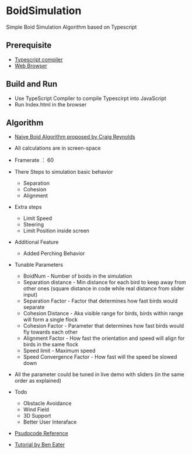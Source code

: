 # BoidSimulation
Simple Boid Simulation Algorithm based on Typescript

## Prerequisite

* [Typescript compiler](https://www.typescriptlang.org)
* [Web Browser](https://www.microsoft.com/en-us/edge?r=1)

## Build and Run
- Use TypeScript Compiler to compile Typescirpt into JavaScript
- Run Index.html in the browser

## Algorithm
- [Naive Boid Algorithm proposed by Craig Reynolds](http://www.red3d.com/cwr/boids/)

- All calculations are in screen-space
- Framerate ： 60

- There Steps to simulation basic behavior
  - Separation
  - Cohesion
  - Alignment
- Extra steps
  - Limit Speed
  - Steering 
  - Limit Position inside screen
 
- Additional Feature
  - Added Perching Behavior
  
- Tunable Parameters
   - BoidNum - Number of boids in the simulation
   - Separation distance - Min distance for each bird to keep away from other ones (square distance in code while real distance from slider input)
   - Separation Factor - Factor that determines how fast birds would separate
   - Cohesion Distance - Aka visible range for birds, birds within range will form a single flock
   - Cohesion Factor - Parameter that determines how fast birds would fly towards each other
   - Alignment Factor - How fast the orientation and speed will align for birds in the same flock
   - Speed limit - Maximum speed
   - Speed Convergence Factor - How fast will the speed be slowed down
- All the parameter could be tuned in live demo with sliders (in the same order as explained)

- Todo
  - Obstacle Avoidance
  - Wind Field
  - 3D Support
  - Better User Interaface
  
- [Psudocode Reference](http://www.kfish.org/boids/pseudocode.html)
- [Tutorial by Ben Eater](https://eater.net/boids)
